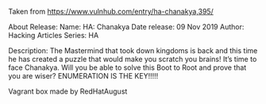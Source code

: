 Taken from https://www.vulnhub.com/entry/ha-chanakya,395/ 

About Release:
    Name: HA: Chanakya
    Date release: 09 Nov 2019
    Author: Hacking Articles
    Series: HA

Description:
    The Mastermind that took down kingdoms is back and this time he has created a puzzle that would make you scratch you brains! It’s time to face Chanakya.
    Will you be able to solve this Boot to Root and prove that you are wiser?
    ENUMERATION IS THE KEY!!!!!

Vagrant box made by RedHatAugust
